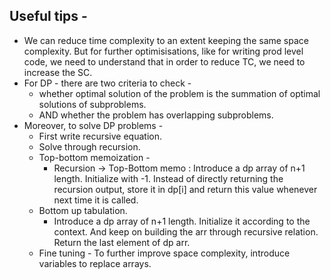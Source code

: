 ## Useful tips -

* We can reduce time complexity to an extent keeping the same space complexity. But for further optimisisations, like for writing prod level code, we need to understand that in order to reduce TC, we need to increase 
the SC.
* For DP - there are two criteria to check -
  - whether optimal solution of the problem is the summation of optimal solutions of subproblems.
  - AND whether the problem has overlapping subproblems.
* Moreover, to solve DP problems -
  - First write recursive equation.
  - Solve through recursion.
  - Top-bottom memoization -
    - Recursion -> Top-Bottom memo : Introduce a dp array of n+1 length. Initialize with -1. Instead of directly returning the recursion output, store it in dp[i] and return this value whenever next time it is called.
  - Bottom up tabulation.
    -  Introduce a dp array of n+1 length. Initialize it according to the context. And keep on building the arr through recursive relation. Return the last element of dp arr.
  - Fine tuning - To further improve space complexity, introduce variables to replace arrays.
    
